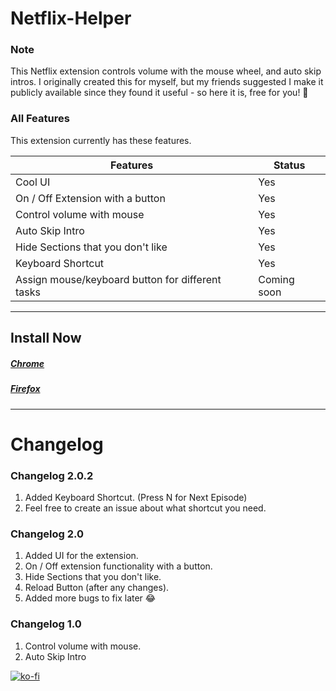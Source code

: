# Netflix-Helper

### Note

This Netflix extension controls volume with the mouse wheel, and auto skip intros.
I originally created this for myself, but my friends suggested I make it publicly available since they found it useful - so here it is, free for you! 🙂

### All Features

This extension currently has these features.

| Features                                         | Status      |
| ------------------------------------------------ | ----------- |
| Cool UI                                          | Yes         |
| On / Off Extension with a button                 | Yes         |
| Control volume with mouse                        | Yes         |
| Auto Skip Intro                                  | Yes         |
| Hide Sections that you don't like                | Yes         |
| Keyboard Shortcut                                | Yes         |
| Assign mouse/keyboard button for different tasks | Coming soon |

---

## Install Now
##### [Chrome](https://chrome.google.com/webstore/detail/netflix-helper/mlfdbphlfojgfeepjojcalginhedfpnk)

##### [Firefox](https://addons.mozilla.org/en-US/firefox/addon/netflix-helper/)
---

# Changelog

### Changelog 2.0.2

1. Added Keyboard Shortcut. (Press N for Next Episode)
2. Feel free to create an issue about what shortcut you need.

### Changelog 2.0

1. Added UI for the extension.
2. On / Off extension functionality with a button.
3. Hide Sections that you don't like.
4. Reload Button (after any changes).
5. Added more bugs to fix later :joy:

### Changelog 1.0

1. Control volume with mouse.
2. Auto Skip Intro

[![ko-fi](https://ko-fi.com/img/githubbutton_sm.svg)](https://ko-fi.com/sarequl)
